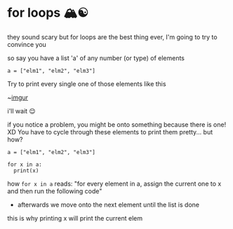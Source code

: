 # for loops 🏔☯️

they sound scary but for loops are the best thing ever, I'm going to try to convince you

so say you have a list 'a' of any number (or type) of elements

`a = ["elm1", "elm2", "elm3"]`

Try to print every single one of those elements like this

~[imgur](https://imgur.com/P21TLAT.jpg)

i'll wait 😌

if you notice a problem, you might be onto something because there is one! XD
You have to cycle through these elements to print them pretty... but how?

```
a = ["elm1", "elm2", "elm3"]

for x in a:
  print(x)
```

how `for x in a` reads:
"for every element in a, assign the current one to x and then run the following code"
+ afterwards we move onto the next element until the list is done

this is why printing x will print the current elem
